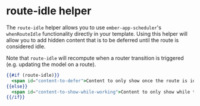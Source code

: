 # route-idle helper

The `route-idle` helper allows you to use `ember-app-scheduler`'s `whenRouteIdle` functionality directly in your template. Using this helper will allow you to add hidden content that is to be deferred until the route is considered idle.

Note that `route-idle` will recompute when a router transition is triggered (e.g. updating the model on a route).

```hbs
{{#if (route-idle)}}
  <span id="content-to-defer">Content to only show once the route is idle</span>
{{else}}
  <span id="content-to-show-while-working">Content to only show while the route is not idle</span>
{{/if}}
```
